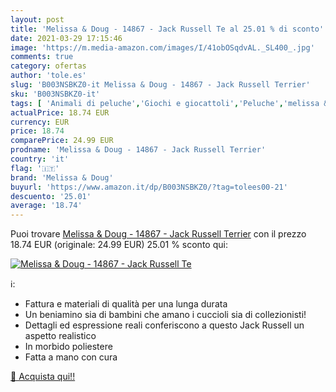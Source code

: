 ```yaml
---
layout: post
title: 'Melissa & Doug - 14867 - Jack Russell Te al 25.01 % di sconto'
date: 2021-03-29 17:15:46
image: 'https://m.media-amazon.com/images/I/41obOSqdvAL._SL400_.jpg'
comments: true
category: ofertas
author: 'tole.es'
slug: 'B003NSBKZ0-it Melissa & Doug - 14867 - Jack Russell Terrier'
sku: 'B003NSBKZ0-it'
tags: [ 'Animali di peluche','Giochi e giocattoli','Peluche','melissa & doug', ]
actualPrice: 18.74 EUR
currency: EUR
price: 18.74
comparePrice: 24.99 EUR
prodname: 'Melissa & Doug - 14867 - Jack Russell Terrier'
country: 'it'
flag: '🇮🇹'
brand: 'Melissa & Doug'
buyurl: 'https://www.amazon.it/dp/B003NSBKZ0/?tag=tolees00-21'
descuento: '25.01'
average: '18.74'
---
```


Puoi trovare [Melissa & Doug - 14867 - Jack Russell Terrier](https://www.amazon.it/dp/B003NSBKZ0/?tag=tolees00-21) con il prezzo 18.74 EUR (originale: 24.99 EUR) 25.01 % sconto qui:

[![Melissa & Doug - 14867 - Jack Russell Te](https://m.media-amazon.com/images/I/41obOSqdvAL._SL400_.jpg)](https://www.amazon.it/dp/B003NSBKZ0/?tag=tolees00-21)

ℹ️:

- Fattura e materiali di qualità per una lunga durata
- Un beniamino sia di bambini che amano i cuccioli sia di collezionisti!
- Dettagli ed espressione reali conferiscono a questo Jack Russell un aspetto realistico
- In morbido poliestere
- Fatta a mano con cura

[🛒 Acquista qui!!](https://www.amazon.it/dp/B003NSBKZ0/?tag=tolees00-21)
